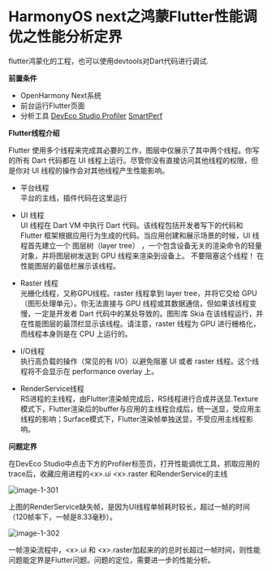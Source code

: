 # HarmonyOS next之鸿蒙Flutter性能调优之性能分析定界

flutter鸿蒙化的工程，也可以使用devtools对Dart代码进行调试.

**前置条件**

- OpenHarmony Next系统
- 前台运行Flutter页面
- 分析工具
  [DevEco Studio Profiler](https://developer.huawei.com/consumer/cn/download/)
  [SmartPerf](https://gitee.com/openharmony-sig/smartperf)



**Flutter线程介绍**

Flutter 使用多个线程来完成其必要的工作，图层中仅展示了其中两个线程。你写的所有 Dart 代码都在 UI 线程上运行。尽管你没有直接访问其他线程的权限，但是你对 UI 线程的操作会对其他线程产生性能影响。

- 平台线程  
平台的主线，插件代码在这里运行  

- UI 线程  
UI 线程在 Dart VM 中执行 Dart 代码。该线程包括开发者写下的代码和 Flutter 框架根据应用行为生成的代码。当应用创建和展示场景的时候，UI 线程首先建立一个 图层树（layer tree） ，一个包含设备无关的渲染命令的轻量对象，并将图层树发送到 GPU 线程来渲染到设备上。 不要阻塞这个线程！ 在性能图层的最低栏展示该线程。

- Raster 线程  
光栅化线程，又称GPU线程。raster 线程拿到 layer tree，并将它交给 GPU（图形处理单元）。你无法直接与 GPU 线程或其数据通信，但如果该线程变慢，一定是开发者 Dart 代码中的某处导致的。图形库 Skia 在该线程运行，并在性能图层的最顶栏显示该线程。请注意，raster 线程为 GPU 进行栅格化，而线程本身则是在 CPU 上运行的。

- I/O线程  
执行高负载的操作（常见的有 I/O）以避免阻塞 UI 或者 raster 线程。这个线程将不会显示在 performance overlay 上。

- RenderService线程  
RS进程的主线程，由Flutter渲染帧完成后，RS线程进行合成并送显.Texture模式下，Flutter渲染后的buffer与应用的主线程合成后，统一送显，受应用主线程的影响；Surface模式下，Flutter渲染帧单独送显，不受应用主线程影响。





**问题定界**

在DevEco Studio中点击下方的Profiler标签页，打开性能调优工具，抓取应用的trace后，收藏应用进程的&lt;x>.ui &lt;x>.raster 和RenderService的主线


![image-1-301](https://p.ipic.vip/dh0ed2.png)


上图的RenderService缺失帧，是因为UI线程单帧耗时较长，超过一帧的时间（120帧率下，一帧是8.33毫秒）。

![image-1-302](https://p.ipic.vip/pmgebf.png)


一帧渲染流程中，&lt;x>.ui 和 &lt;x>.raster加起来的的总时长超过一帧时间，则性能问题能定界是Flutter问题。问题的定位，需要进一步的性能分析。
